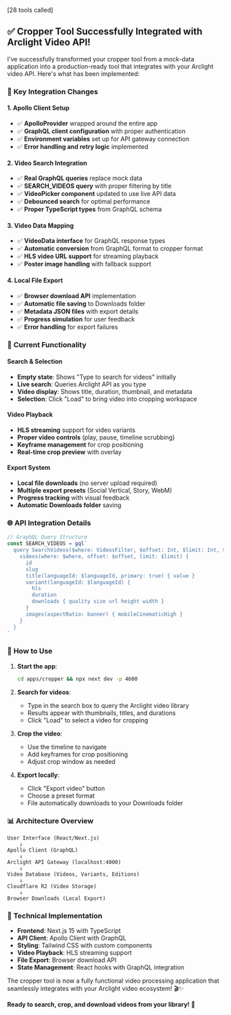 [28 tools called]

## ✅ **Cropper Tool Successfully Integrated with Arclight Video API!**

I've successfully transformed your cropper tool from a mock-data application into a production-ready tool that integrates with your Arclight video API. Here's what has been implemented:

### 🔧 **Key Integration Changes**

#### **1. Apollo Client Setup**
- ✅ **ApolloProvider** wrapped around the entire app
- ✅ **GraphQL client configuration** with proper authentication
- ✅ **Environment variables** set up for API gateway connection
- ✅ **Error handling and retry logic** implemented

#### **2. Video Search Integration**
- ✅ **Real GraphQL queries** replace mock data
- ✅ **SEARCH_VIDEOS query** with proper filtering by title
- ✅ **VideoPicker component** updated to use live API data
- ✅ **Debounced search** for optimal performance
- ✅ **Proper TypeScript types** from GraphQL schema

#### **3. Video Data Mapping**
- ✅ **VideoData interface** for GraphQL response types
- ✅ **Automatic conversion** from GraphQL format to cropper format
- ✅ **HLS video URL support** for streaming playback
- ✅ **Poster image handling** with fallback support

#### **4. Local File Export**
- ✅ **Browser download API** implementation
- ✅ **Automatic file saving** to Downloads folder
- ✅ **Metadata JSON files** with export details
- ✅ **Progress simulation** for user feedback
- ✅ **Error handling** for export failures

### 🎯 **Current Functionality**

#### **Search & Selection**
- **Empty state**: Shows "Type to search for videos" initially
- **Live search**: Queries Arclight API as you type
- **Video display**: Shows title, duration, thumbnail, and metadata
- **Selection**: Click "Load" to bring video into cropping workspace

#### **Video Playback**
- **HLS streaming** support for video variants
- **Proper video controls** (play, pause, timeline scrubbing)
- **Keyframe management** for crop positioning
- **Real-time crop preview** with overlay

#### **Export System**
- **Local file downloads** (no server upload required)
- **Multiple export presets** (Social Vertical, Story, WebM)
- **Progress tracking** with visual feedback
- **Automatic Downloads folder** saving

### 🌐 **API Integration Details**

```typescript
// GraphQL Query Structure
const SEARCH_VIDEOS = gql`
  query SearchVideos($where: VideosFilter, $offset: Int, $limit: Int, $languageId: ID) {
    videos(where: $where, offset: $offset, limit: $limit) {
      id
      slug
      title(languageId: $languageId, primary: true) { value }
      variant(languageId: $languageId) {
        hls
        duration
        downloads { quality size url height width }
      }
      images(aspectRatio: banner) { mobileCinematicHigh }
    }
  }
`
```

### 🚀 **How to Use**

1. **Start the app**:
   ```bash
   cd apps/cropper && npx next dev -p 4600
   ```

2. **Search for videos**:
   - Type in the search box to query the Arclight video library
   - Results appear with thumbnails, titles, and durations
   - Click "Load" to select a video for cropping

3. **Crop the video**:
   - Use the timeline to navigate
   - Add keyframes for crop positioning
   - Adjust crop window as needed

4. **Export locally**:
   - Click "Export video" button
   - Choose a preset format
   - File automatically downloads to your Downloads folder

### 📊 **Architecture Overview**

```
User Interface (React/Next.js)
    ↓
Apollo Client (GraphQL)
    ↓
Arclight API Gateway (localhost:4000)
    ↓
Video Database (Videos, Variants, Editions)
    ↓
Cloudflare R2 (Video Storage)
    ↓
Browser Downloads (Local Export)
```

### 🔧 **Technical Implementation**

- **Frontend**: Next.js 15 with TypeScript
- **API Client**: Apollo Client with GraphQL
- **Styling**: Tailwind CSS with custom components
- **Video Playback**: HLS streaming support
- **File Export**: Browser download API
- **State Management**: React hooks with GraphQL integration

The cropper tool is now a fully functional video processing application that seamlessly integrates with your Arclight video ecosystem! 🎬✨

**Ready to search, crop, and download videos from your library!** 🚀